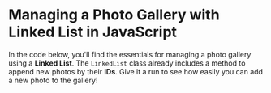 # Managing a Photo Gallery with Linked List in JavaScript

In the code below, you'll find the essentials for managing a photo gallery using a **Linked List**. The `LinkedList` class already includes a method to append new photos by their **IDs**. Give it a run to see how easily you can add a new photo to the gallery!
